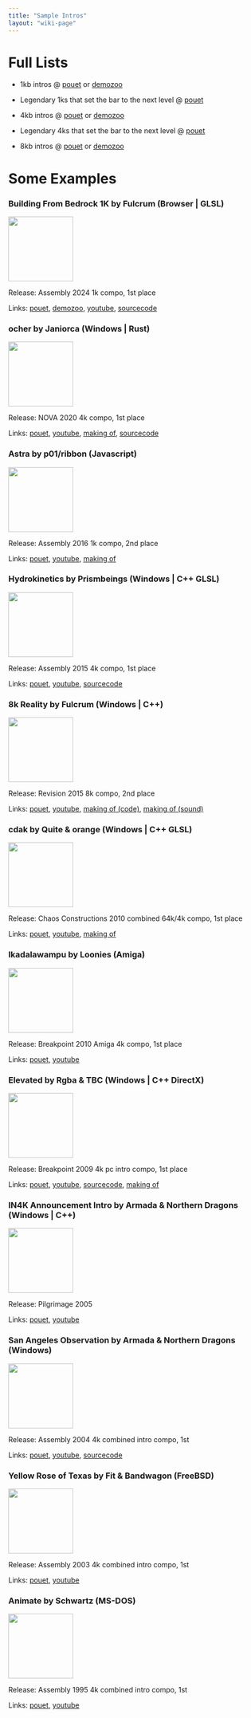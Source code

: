 ```yaml
---
title: "Sample Intros"
layout: "wiki-page"
---
```


# Full Lists

* 1kb intros @ [pouet](http://www.pouet.net/prodlist.php?type%5B0%5D=1k&order=thumbup) or [demozoo](https://demozoo.org/productions/?platform=&production_type=21)

* Legendary 1ks that set the bar to the next level @ [pouet](https://www.pouet.net/topic.php?which=12068)

* 4kb intros @ [pouet](http://www.pouet.net/prodlist.php?type%5B0%5D=4k&order=thumbup) or [demozoo](https://demozoo.org/productions/?platform=&production_type=3)

* Legendary 4ks that set the bar to the next level @ [pouet](https://www.pouet.net/topic.php?which=12065)

* 8kb intros @ [pouet](http://www.pouet.net/prodlist.php?type%5B0%5D=8k&order=thumbup) or [demozoo](https://demozoo.org/productions/?platform=&production_type=43)

# Some Examples

### Building From Bedrock 1K by Fulcrum (Browser | GLSL)

<a href="https://demozoo.org/productions/354273/"><img src="https://content.pouet.net/files/screenshots/00097/00097442.jpg" height="130em" /></a>

Release: Assembly 2024 1k compo, 1st place

Links: [pouet](https://www.pouet.net/prod.php?which=97442), [demozoo](https://demozoo.org/productions/354273/), [youtube](https://www.youtube.com/watch?v=yw7KJFPHm-o), [sourcecode](https://www.fulcrum-demo.org/2024/building-from-bedrock-1k-shader-code/)

### ocher by Janiorca (Windows | Rust)

<a href="http://www.pouet.net/prod.php?which=85924"><img src="https://content.pouet.net/files/screenshots/00085/00085924.jpg" height="130em" /></a>

Release: NOVA 2020 4k compo, 1st place

Links: [pouet](http://www.pouet.net/prod.php?which=85924), [youtube](https://youtu.be/SIkkYRQ07tU), [making of](https://www.codeslow.com/2020/07/writing-winning-4k-intro-in-rust.html/), [sourcecode](https://github.com/janiorca/sphere_dance)

### Astra by p01/ribbon (Javascript)

<a href="http://www.pouet.net/prod.php?which=67907"><img src="https://content.pouet.net/files/screenshots/00067/00067907.png" height="130em" /></a>

Release: Assembly 2016 1k compo, 2nd place

Links: [pouet](http://www.pouet.net/prod.php?which=67907), [youtube](https://youtu.be/JOC7L91CxyU), [making of](http://www.p01.org/ASTRA/)

### Hydrokinetics by Prismbeings (Windows | C++ GLSL)

<a href="http://www.pouet.net/prod.php?which=66059"><img src="https://content.pouet.net/files/screenshots/00066/00066059.jpg" height="130em" /></a>

Release: Assembly 2015 4k compo, 1st place

Links: [pouet](http://www.pouet.net/prod.php?which=66059), [youtube](https://www.youtube.com/watch?v=7wLA0IVj7sA), [sourcecode](https://github.com/armak/Hydrokinetics)

### 8k Reality by Fulcrum (Windows | C++)

<a href="http://www.pouet.net/prod.php?which=65412"><img src="https://content.pouet.net/files/screenshots/00065/00065412.jpg" height="130em" /></a>

Release: Revision 2015 8k compo, 2nd place

Links: [pouet](http://www.pouet.net/prod.php?which=65412), [youtube](https://www.youtube.com/watch?v=lI-yGc6Ixr0), [making of (code)](http://www.fulcrum-demo.org/2015/8k-reality/), [making of (sound)](http://elblancosdigitaldreams.blogspot.pt/2015/04/getting-real-pt-1-are-we-crazy.html)

### cdak by Quite & orange (Windows | C++ GLSL)

<a href="http://www.pouet.net/prod.php?which=55758"><img src="https://content.pouet.net/files/screenshots/00055/00055758.jpg" height="130em" /></a>

Release: Chaos Constructions 2010 combined 64k/4k compo, 1st place

Links: [pouet](http://www.pouet.net/prod.php?which=55758), [youtube](http://www.youtube.com/watch?v=RCh3Q08HMfs), [making of](http://www.pouet.net/topic.php?which=7909)

### Ikadalawampu by Loonies (Amiga)

<a href="http://www.pouet.net/prod.php?which=54561"><img src="https://content.pouet.net/files/screenshots/00054/00054561.jpg" height="130em" /></a>

Release: Breakpoint 2010 Amiga 4k compo, 1st place

Links: [pouet](http://www.pouet.net/prod.php?which=54561), [youtube](http://www.youtube.com/watch?v=FublQwmMYVk)

### Elevated by Rgba & TBC (Windows | C++ DirectX)

<a href="http://www.pouet.net/prod.php?which=63860"><img src="https://content.pouet.net/files/screenshots/00052/00052938.jpg" height="130em" /></a>

Release: Breakpoint 2009 4k pc intro compo, 1st place

Links: [pouet](http://www.pouet.net/prod.php?which=63860), [youtube](https://www.youtube.com/watch?v=jB0vBmiTr6o), [sourcecode](https://github.com/in4k/rgba_tbc_elevated_source), [making of](http://iquilezles.org/www/material/function2009/function2009.pdf) 

### IN4K Announcement Intro by Armada & Northern Dragons (Windows | C++)

<a href="http://www.pouet.net/prod.php?which=19068"><img src="https://content.pouet.net/files/screenshots/00019/00019068.png" height="130em" /></a>

Release: Pilgrimage 2005

Links: [pouet](http://www.pouet.net/prod.php?which=19068), [youtube](https://www.youtube.com/watch?v=kv3etzfovWo)

### San Angeles Observation by Armada & Northern Dragons (Windows)

<a href="http://www.pouet.net/prod.php?which=13020"><img src="https://content.pouet.net/files/screenshots/00013/00013020.jpg" height="130em" /></a>

Release: Assembly 2004 4k combined intro compo, 1st

Links: [pouet](http://www.pouet.net/prod.php?which=13020), [youtube](http://youtu.be/vyPpYafz__k), [sourcecode](https://github.com/in4k/angeles-ogles_source)

### Yellow Rose of Texas by Fit & Bandwagon (FreeBSD)

<a href="http://www.pouet.net/prod.php?which=10562"><img src="https://content.pouet.net/files/screenshots/00010/00010562.gif" height="130em" /></a>

Release: Assembly 2003 4k combined intro compo, 1st

Links: [pouet](http://www.pouet.net/prod.php?which=10562), [youtube](http://www.youtube.com/watch?v=tadjLSEjsYk&fmt=22)

### Animate by Schwartz (MS-DOS)

<a href="http://www.pouet.net/prod.php?which=28592"><img src="https://content.pouet.net/files/screenshots/00002/00002859.gif" height="130em" /></a>

Release: Assembly 1995 4k combined intro compo, 1st

Links: [pouet](http://www.pouet.net/prod.php?which=2859), [youtube](https://www.youtube.com/watch?v=Lij1WjjjNw8)

